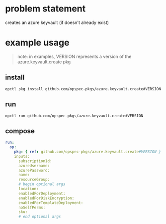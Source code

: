 # problem statement
creates an azure keyvault (if doesn't already exist)

# example usage

> note: in examples, VERSION represents a version of the azure.keyvault.create pkg

## install

```shell
opctl pkg install github.com/opspec-pkgs/azure.keyvault.create#VERSION
```

## run

```
opctl run github.com/opspec-pkgs/azure.keyvault.create#VERSION
```

## compose

```yaml
run:
  op:
    pkg: { ref: github.com/opspec-pkgs/azure.keyvault.create#VERSION }
    inputs: 
      subscriptionId:
      azureUsername:
      azurePassword:
      name:
      resourceGroup:
      # begin optional args
      location:
      enabledForDeployment:
      enabledForDiskEncryption:
      enabledForTemplateDeployment:
      noSelfPerms:
      sku:
      # end optional args
```

